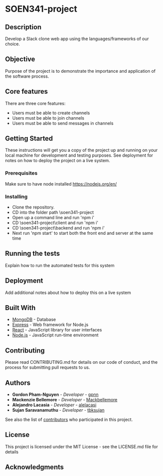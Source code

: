 # SOEN341-project

## Description

Develop a Slack clone web app using the languages/frameworks of our choice.

## Objective

Purpose of the project is to demonstrate the importance and application of the software process.

## Core features
There are three core features: 

*  Users must be able to create channels
*  Users must be able to join channels
*  Users must be able to send messages in channels

## Getting Started

These instructions will get you a copy of the project up and running on your local machine for development and testing purposes. See deployment for notes on how to deploy the project on a live system.

### Prerequisites

Make sure to have node installed https://nodejs.org/en/

### Installing

* Clone the repository.
* CD into the folder path \soen341-project
* Open up a command line and run 'npm i'
* CD \soen341-project\client and run 'npm i'
* CD \soen341-project\backend and run 'npm i'
* Next run 'npm start' to start both the front end and server at the same time

## Running the tests

Explain how to run the automated tests for this system

## Deployment

Add additional notes about how to deploy this on a live system

## Built With

* [MongoDB](https://www.mongodb.com/) - Database
* [Express](https://expressjs.com/) - Web framework for Node.js
* [React](https://reactjs.org/) - JavaScript library for user interfaces
* [Node.js](https://nodejs.org/en/) - JavaScript run-time environment

## Contributing

Please read CONTRIBUTING.md for details on our code of conduct, and the process for submitting pull requests to us.

## Authors

* **Gordon Pham-Nguyen** - *Developer* - [gpnn](https://github.com/gpnn/)
* **Mackenzie Bellemore** - *Developer* - [Mackbellemore](https://github.com/Mackbellemore/)
* **Alejandro Lacasia** - *Developer* - [alelacasi](https://github.com/alelacasi)
* **Sujan Saravanamuthu** - *Developer* - [tbksujan](https://github.com/tbksujan/)

See also the list of [contributors](https://github.com/your/project/contributors) who participated in this project.

## License

This project is licensed under the MIT License - see the LICENSE.md file for details

## Acknowledgments